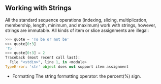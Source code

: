 ## Working with Strings  
All the standard sequence operations (indexing, slicing, multiplication, membership, length, minimum, and maximum) work with strings, however, strings are immutable. All kinds of item or slice assignments are illegal:  
```Python
>>> quote = 'To be or not be'
>>> quote[0:3]
'To '
>>> quote[0:3] = 2
Traceback (most recent call last):
  File "<stdin>", line 1, in <module>
TypeError: 'str' object does not support item assignment
```
+ Formatting
The string formatting operator: the percent(%) sign. 
